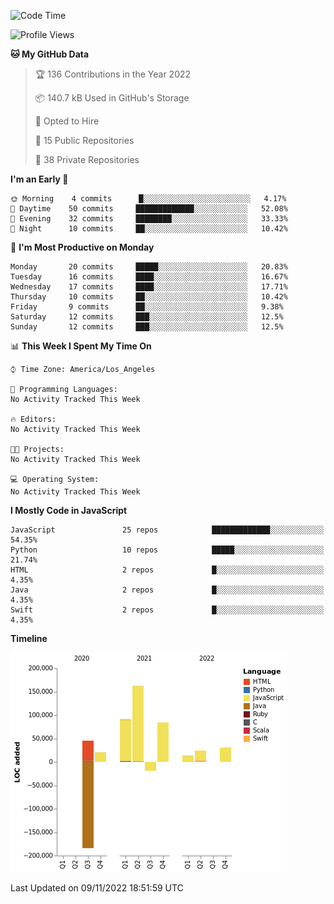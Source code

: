 <!-- ![Cameron's GitHub stats](https://github-readme-stats.vercel.app/api?username=gouldcs&show_icons=true&theme=great-gatsby&show_icons=true&count_private=true) -->


<!--START_SECTION:waka-->
![Code Time](http://img.shields.io/badge/Code%20Time-105%20hrs%2048%20mins-blue)

![Profile Views](http://img.shields.io/badge/Profile%20Views-0-blue)

**🐱 My GitHub Data** 

> 🏆 136 Contributions in the Year 2022
 > 
> 📦 140.7 kB Used in GitHub's Storage 
 > 
> 💼 Opted to Hire
 > 
> 📜 15 Public Repositories 
 > 
> 🔑 38 Private Repositories  
 > 
**I'm an Early 🐤** 

```text
🌞 Morning    4 commits      █░░░░░░░░░░░░░░░░░░░░░░░░   4.17% 
🌆 Daytime    50 commits     █████████████░░░░░░░░░░░░   52.08% 
🌃 Evening    32 commits     ████████░░░░░░░░░░░░░░░░░   33.33% 
🌙 Night      10 commits     ██░░░░░░░░░░░░░░░░░░░░░░░   10.42%

```
📅 **I'm Most Productive on Monday** 

```text
Monday       20 commits     █████░░░░░░░░░░░░░░░░░░░░   20.83% 
Tuesday      16 commits     ████░░░░░░░░░░░░░░░░░░░░░   16.67% 
Wednesday    17 commits     ████░░░░░░░░░░░░░░░░░░░░░   17.71% 
Thursday     10 commits     ██░░░░░░░░░░░░░░░░░░░░░░░   10.42% 
Friday       9 commits      ██░░░░░░░░░░░░░░░░░░░░░░░   9.38% 
Saturday     12 commits     ███░░░░░░░░░░░░░░░░░░░░░░   12.5% 
Sunday       12 commits     ███░░░░░░░░░░░░░░░░░░░░░░   12.5%

```


📊 **This Week I Spent My Time On** 

```text
⌚︎ Time Zone: America/Los_Angeles

💬 Programming Languages: 
No Activity Tracked This Week

🔥 Editors: 
No Activity Tracked This Week

🐱‍💻 Projects: 
No Activity Tracked This Week

💻 Operating System: 
No Activity Tracked This Week

```

**I Mostly Code in JavaScript** 

```text
JavaScript               25 repos            █████████████░░░░░░░░░░░░   54.35% 
Python                   10 repos            █████░░░░░░░░░░░░░░░░░░░░   21.74% 
HTML                     2 repos             █░░░░░░░░░░░░░░░░░░░░░░░░   4.35% 
Java                     2 repos             █░░░░░░░░░░░░░░░░░░░░░░░░   4.35% 
Swift                    2 repos             █░░░░░░░░░░░░░░░░░░░░░░░░   4.35%

```


**Timeline**

![Chart not found](https://raw.githubusercontent.com/gouldcs/gouldcs/main/charts/bar_graph.png) 


 Last Updated on 09/11/2022 18:51:59 UTC
<!--END_SECTION:waka-->

<!--
**gouldcs/gouldcs** is a ✨ _special_ ✨ repository because its `README.md` (this file) appears on your GitHub profile.

Here are some ideas to get you started:

- 🔭 I’m currently working on ...
- 🌱 I’m currently learning ...
- 👯 I’m looking to collaborate on ...
- 🤔 I’m looking for help with ...
- 💬 Ask me about ...
- 📫 How to reach me: ...
- 😄 Pronouns: ...
- ⚡ Fun fact: ...
-->
